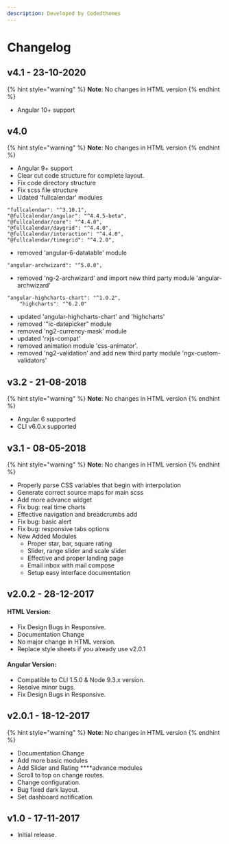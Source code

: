 ```yaml
---
description: Developed by Codedthemes
---
```


# Changelog

## v4.1 - 23-10-2020

{% hint style="warning" %}
**Note**: No changes in HTML version
{% endhint %}

* Angular 10+ support

## v4.0

{% hint style="warning" %}
**Note**: No changes in HTML version
{% endhint %}

* Angular 9+ support
* Clear cut code structure for complete layout.
* Fix code directory structure
* Fix scss file structure
* Udated 'fullcalendar' modules

```
"fullcalendar": "^3.10.1",
"@fullcalendar/angular": "^4.4.5-beta",
"@fullcalendar/core": "^4.4.0",
"@fullcalendar/daygrid": "^4.4.0",
"@fullcalendar/interaction": "^4.4.0",
"@fullcalendar/timegrid": "^4.2.0",
```

* removed 'angular-6-datatable' module

```text
"angular-archwizard": "^5.0.0",
```

* removed 'ng-2-archwizard' and import new third party module 'angular-archwizard'

```text
"angular-highcharts-chart": "^1.0.2",
	"highcharts": "^6.2.0"
```

* updated 'angular-highcharts-chart' and 'highcharts'
* removed '"ic-datepicker" module
* removed 'ng2-currency-mask' module
* updated 'rxjs-compat'
* removed animation module 'css-animator'.
* removed 'ng2-validation' and add new third party module 'ngx-custom-validators'

## v3.2 - 21-08-2018

{% hint style="warning" %}
**Note**: No changes in HTML version
{% endhint %}

* Angular 6 supported
* CLI v6.0.x supported

## v3.1 - 08-05-2018

{% hint style="warning" %}
**Note**: No changes in HTML version
{% endhint %}

* Properly parse CSS variables that begin with interpolation
* Generate correct source maps for main scss
* Add more advance widget
* Fix bug: real time charts
* Effective navigation and breadcrumbs add
* Fix bug: basic alert
* Fix bug: responsive tabs options
* New Added Modules
  * Proper star, bar, square rating
  * Slider, range slider and scale slider
  * Effective and proper landing page
  * Email inbox with mail compose
  * Setup easy interface documentation

## v2.0.2 - 28-12-2017

#### HTML Version:

* Fix Design Bugs in Responsive.
* Documentation Change
* No major change in HTML version.
* Replace style sheets if you already use v2.0.1

#### Angular Version:

* Compatible to CLI 1.5.0 & Node 9.3.x version.
* Resolve minor bugs.
* Fix Design Bugs in Responsive.

## v2.0.1 - 18-12-2017

{% hint style="warning" %}
**Note**: No changes in HTML version
{% endhint %}

* Documentation Change
* Add more basic modules
* Add Slider and Rating ****advance modules
* Scroll to top on change routes.
* Change configuration.
* Bug fixed dark layout.
* Set dashboard notification.

## v1.0 - 17-11-2017

* Initial release.

